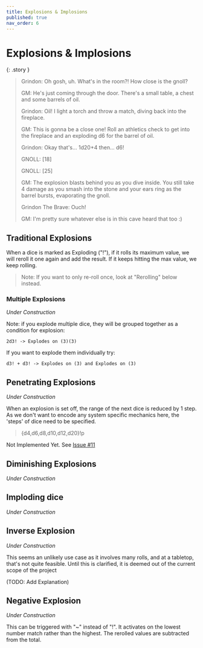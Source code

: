 ```yaml
---
title: Explosions & Implosions
published: true
nav_order: 6
---
```


# Explosions & Implosions
{: .story }   
>  Grindon: Oh gosh, uh. What's in the room?! How close is the gnoll?
>
>   GM: He's just coming through the door. There's a small table, a chest and some barrels of oil.
>
>   Grindon: Oil! I light a torch and throw a match, diving back into the fireplace.
>
>   GM: This is gonna be a close one! Roll an athletics check to get into the fireplace and an exploding d6 for the barrel of oil.
>
>   Grindon: Okay that's... 1d20+4 then... d6!
>
>   GNOLL: [18]
>
>   GNOLL: [25]
>
>   GM: The explosion blasts behind you as you dive inside. You still take 4 damage as you smash into the stone and your ears ring as the barrel bursts, evaporating the gnoll.
>
>   Grindon The Brave: Ouch! 
>
>   GM: I'm pretty sure whatever else is in this cave heard that too :)


## Traditional Explosions

When a dice is marked as Exploding ("!"), if it rolls its maximum value, we will reroll it one again and add the result. If it keeps hitting the max value, we keep rolling.

> Note: If you want to only re-roll once, look at "Rerolling" below instead.

### Multiple Explosions

*Under Construction*

Note: if you explode multiple dice, they will be grouped together as a condition for explosion:

```2d3! -> Explodes on (3)(3)```

If you want to explode them individually try:

```d3! + d3! -> Explodes on (3) and Explodes on (3)```

## Penetrating Explosions

*Under Construction*

When an explosion is set off, the range of the next dice is reduced by 1 step. As we don't want to encode any system specific mechanics here, the 'steps' of dice need to be specified.

> {d4,d6,d8,d10,d12,d20}!p

Not Implemented Yet. See [Issue #11](https://github.com/ianfhunter/GNOLL/issues/11) 


## Diminishing Explosions

*Under Construction*

<!---
When an explosion is set off, we roll a smaller dice each time.
e.g. 1d20,1d12,d10,d8,d6,d4

As this system is not locked into particular rpg sets, you must define these in a variable. This also gives the option of incrementing explosions and non-directional explosions.
> d20![d12,d10,d8,d6,d4]

We recommend creating a macro for common use cases:
$DND_5E_EXPLOSION_SET=d12,d10,d8,d6,d4 ; d20![$DND_5E_EXPLOSION_SET]

> What the dice here was roll several max values (3,3,3,3) and finally a 1. A max value triggers another roll to be added on.
-->

## Imploding dice

*Under Construction*

<!--
There is no consistent standard for imploding dice. Here are a few candidates:
 - [Inverse Explosion - Rerolling when not matching your number](https://www.welshpiper.com/imploding-dice/)
 - [Negative Explosion](http://www.firehawkgames.biz/?qa_faqs=what-is-an-imploding-dice-roll)
-->

## Inverse Explosion

*Under Construction*

This seems an unlikely use case as it involves many rolls, and at a tabletop, that's not quite feasible. Until this is clarified, it is deemed out of the current scope of the project

(TODO: Add Explanation)

## Negative Explosion

*Under Construction*

This can be triggered with "~" instead of "!". It activates on the lowest number match rather than the highest. The rerolled values are subtracted from the total.
